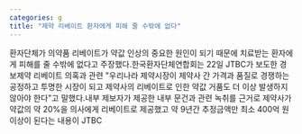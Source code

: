 ```yaml
---
categories: g
title: "제약 리베이트 환자에게 피해 줄 수밖에 없다"
---
```

환자단체가 의약품 리베이트가 약값 인상의 중요한 원인이 되기 때문에 치료받는 환자에게 피해를 줄 수밖에 없다고 주장했다.한국환자단체연합회는 22일 JTBC가 보도한 경보제약 리베이트 의혹과 관련 "우리나라 제약시장이 제약사 간 가격과 품질로 경쟁하는 공정하고 투명한 시장이 되고 제약사의 리베이트로 인한 약값 거품도 더 이상 발생하지 않아야 한다"고 말했다.내부 제보자가 제공한 내부 문건과 관련 녹취를 근거로 제약사가 약값의 약 20%을 의사에게 리베이트로 제공했고 약 9년간 추정금액만 최소 400억 원 이상이 된다는 내용이 JTBC